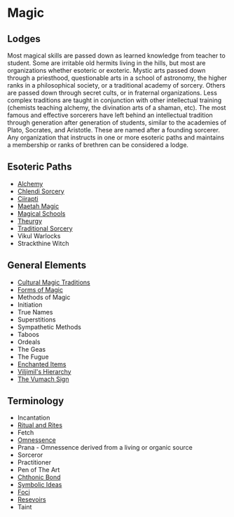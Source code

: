 # Magic

## Lodges

Most magical skills are passed down as learned knowledge from teacher to student. Some are irritable old hermits living in the hills, but most are organizations whether esoteric or exoteric. Mystic arts passed down through a priesthood, questionable arts in a school of astronomy, the higher ranks in a philosophical society, or a traditional academy of sorcery. Others are passed down through secret cults, or in fraternal organizations. Less complex traditions are taught in conjunction with other intellectual training (chemists teaching alchemy, the divination arts of a shaman, etc). The most famous and effective sorcerers have left behind an intellectual tradition through generation after generation of students, similar to the academies of Plato, Socrates, and Aristotle. These are named after a founding sorcerer. Any organization that instructs in one or more esoteric paths and maintains a membership or ranks of brethren can be considered a lodge.

## Esoteric Paths
* [Alchemy](alchemdy.md)
* [Chlendi Sorcery](chlendi_sorcery.md)
* [Ciirapti](ciirapti.md)
* [Maetah Magic](maetah_magic.md)
* [Magical Schools](magical_schools.md)
* [Theurgy](theurgy.md)
* [Traditional Sorcery](traditional_sorcery.md)
* Vikul Warlocks
* Strackthine Witch

## General Elements
* [Cultural Magic Traditions](cultural_magic_traditions.md)
* [Forms of Magic](forms_of_magic.md)
* Methods of Magic
* Initiation
* True Names
* Superstitions
* Sympathetic Methods
* Taboos
* Ordeals
* The Geas
* The Fugue
* [Enchanted Items](enchanted_items.md)
* [Viljimil's Hierarchy](viljimils_hierarchy.md)
* [The Vumach Sign](vumach_sign.md)

## Terminology
* Incantation
* [Ritual and Rites](rituals.md)
* Fetch
* [Omnessence](omnessence.md)
* Prana - Omnessence derived from a living or organic source
* Sorceror
* Practitioner
* Pen of The Art
* [Chthonic Bond](cthonic_bind.md)
* [Symbolic Ideas](symbolic_ideas.md)
* [Foci](foci.md)
* [Resevoirs](resevoirs.md)
* Taint
